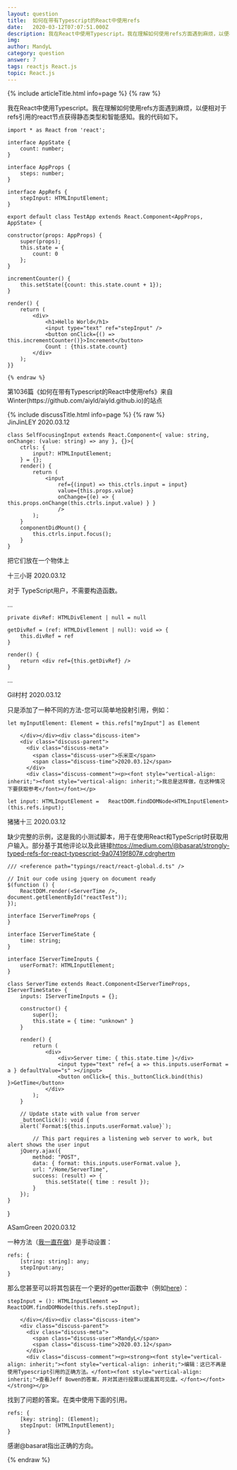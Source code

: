 ```yaml
---
layout: question
title:  如何在带有Typescript的React中使用refs
date:   2020-03-12T07:07:51.000Z
description: 我在React中使用Typescript。我在理解如何使用refs方面遇到麻烦，以便相对于refs引用的react节点获得静态类型和智能感知。我的代码如下...
img: 
author: MandyL
category: question
answer: 7
tags: reactjs React.js
topic: React.js
---
```

<div class="article-root">
  <div class="article">
    {% include articleTitle.html info=page %}
    {% raw %}
    <div class="article-content"><p><font style="vertical-align: inherit;"><font style="vertical-align: inherit;">我在React中使用Typescript。</font><font style="vertical-align: inherit;">我在理解如何使用refs方面遇到麻烦，以便相对于refs引用的react节点获得静态类型和智能感知。</font><font style="vertical-align: inherit;">我的代码如下。</font></font></p>

<pre><code>import * as React from 'react';<font></font>
<font></font>
interface AppState {<font></font>
    count: number;<font></font>
}<font></font>
<font></font>
interface AppProps {<font></font>
    steps: number;<font></font>
}<font></font>
<font></font>
interface AppRefs {<font></font>
    stepInput: HTMLInputElement;<font></font>
}<font></font>
<font></font>
export default class TestApp extends React.Component&lt;AppProps, AppState&gt; {<font></font>
<font></font>
constructor(props: AppProps) {<font></font>
    super(props);<font></font>
    this.state = {<font></font>
        count: 0<font></font>
    };<font></font>
}<font></font>
<font></font>
incrementCounter() {<font></font>
    this.setState({count: this.state.count + 1});<font></font>
}<font></font>
<font></font>
render() {<font></font>
    return (<font></font>
        &lt;div&gt;<font></font>
            &lt;h1&gt;Hello World&lt;/h1&gt;<font></font>
            &lt;input type="text" ref="stepInput" /&gt;<font></font>
            &lt;button onClick={() =&gt; this.incrementCounter()}&gt;Increment&lt;/button&gt;<font></font>
            Count : {this.state.count}<font></font>
        &lt;/div&gt;<font></font>
    );<font></font>
}}<font></font>
</code></pre></div>
    {% endraw %}
  </div>
  <p class="winter_mark">第1036篇《如何在带有Typescript的React中使用refs》来自Winter(https://github.com/aiyld/aiyld.github.io)的站点</p>
  <div class="discuss-wrapper">
    {% include discussTitle.html info=page %}
    {% raw %}
    <div class="discuss-item">
        <div class="discuss-parent">
          <div class="discuss-meta">
            <span class="discuss-user">JinJinLEY</span>
            <span class="discuss-time">2020.03.12</span>
          </div>
          <div class="discuss-comment"><pre><code>class SelfFocusingInput extends React.Component&lt;{ value: string, onChange: (value: string) =&gt; any }, {}&gt;{<font></font>
    ctrls: {<font></font>
        input?: HTMLInputElement;<font></font>
    } = {};<font></font>
    render() {<font></font>
        return (<font></font>
            &lt;input<font></font>
                ref={(input) =&gt; this.ctrls.input = input}<font></font>
                value={this.props.value}<font></font>
                onChange={(e) =&gt; { this.props.onChange(this.ctrls.input.value) } }<font></font>
                /&gt;<font></font>
        );<font></font>
    }<font></font>
    componentDidMount() {<font></font>
        this.ctrls.input.focus();<font></font>
    }<font></font>
}<font></font>
</code></pre>

<p><font style="vertical-align: inherit;"><font style="vertical-align: inherit;">把它们放在一个物体上</font></font></p></div>
        </div></div><div class="discuss-item">
        <div class="discuss-parent">
          <div class="discuss-meta">
            <span class="discuss-user">十三小哥</span>
            <span class="discuss-time">2020.03.12</span>
          </div>
          <div class="discuss-comment"><p><font style="vertical-align: inherit;"><font style="vertical-align: inherit;">对于 TypeScript用户，不需要构造函数。</font></font></p>

<p><font style="vertical-align: inherit;"><font style="vertical-align: inherit;">...</font></font></p>

<pre><code>private divRef: HTMLDivElement | null = null<font></font>
<font></font>
getDivRef = (ref: HTMLDivElement | null): void =&gt; {<font></font>
    this.divRef = ref<font></font>
}<font></font>
<font></font>
render() {<font></font>
    return &lt;div ref={this.getDivRef} /&gt;<font></font>
}<font></font>
</code></pre>

<p><font style="vertical-align: inherit;"><font style="vertical-align: inherit;">...</font></font></p></div>
        </div></div><div class="discuss-item">
        <div class="discuss-parent">
          <div class="discuss-meta">
            <span class="discuss-user">Gil村村</span>
            <span class="discuss-time">2020.03.12</span>
          </div>
          <div class="discuss-comment"><p><font style="vertical-align: inherit;"><font style="vertical-align: inherit;">只是添加了一种不同的方法-您可以简单地投射引用，例如：</font></font></p>

<pre><code>let myInputElement: Element = this.refs["myInput"] as Element
</code></pre></div>
        </div></div><div class="discuss-item">
        <div class="discuss-parent">
          <div class="discuss-meta">
            <span class="discuss-user">乐米亚</span>
            <span class="discuss-time">2020.03.12</span>
          </div>
          <div class="discuss-comment"><p><font style="vertical-align: inherit;"><font style="vertical-align: inherit;">我总是这样做，在这种情况下要获取参考</font></font></p>

<p><code>let input: HTMLInputElement =   ReactDOM.findDOMNode&lt;HTMLInputElement&gt;(this.refs.input);</code></p></div>
        </div></div><div class="discuss-item">
        <div class="discuss-parent">
          <div class="discuss-meta">
            <span class="discuss-user">猪猪十三</span>
            <span class="discuss-time">2020.03.12</span>
          </div>
          <div class="discuss-comment"><p><font style="vertical-align: inherit;"><font style="vertical-align: inherit;">缺少完整的示例，这是我的小测试脚本，用于在使用React和TypeScript时获取用户输入。</font><font style="vertical-align: inherit;">部分基于其他评论以及此链接</font></font><a href="https://medium.com/@basarat/strongly-typed-refs-for-react-typescript-9a07419f807#.cdrghertm" rel="nofollow"><font style="vertical-align: inherit;"><font style="vertical-align: inherit;">https://medium.com/@basarat/strongly-typed-refs-for-react-typescript-9a07419f807#.cdrghertm</font></font></a></p>

<pre><code>/// &lt;reference path="typings/react/react-global.d.ts" /&gt;<font></font>
<font></font>
// Init our code using jquery on document ready<font></font>
$(function () {<font></font>
    ReactDOM.render(&lt;ServerTime /&gt;, document.getElementById("reactTest"));<font></font>
});<font></font>
<font></font>
interface IServerTimeProps {<font></font>
}<font></font>
<font></font>
interface IServerTimeState {<font></font>
    time: string;<font></font>
}<font></font>
<font></font>
interface IServerTimeInputs {<font></font>
    userFormat?: HTMLInputElement;<font></font>
}<font></font>
<font></font>
class ServerTime extends React.Component&lt;IServerTimeProps, IServerTimeState&gt; {<font></font>
    inputs: IServerTimeInputs = {};<font></font>
<font></font>
    constructor() {<font></font>
        super();<font></font>
        this.state = { time: "unknown" }<font></font>
    }<font></font>
<font></font>
    render() {<font></font>
        return (<font></font>
            &lt;div&gt;<font></font>
                &lt;div&gt;Server time: { this.state.time }&lt;/div&gt;<font></font>
                &lt;input type="text" ref={ a =&gt; this.inputs.userFormat = a } defaultValue="s" &gt;&lt;/input&gt;<font></font>
                &lt;button onClick={ this._buttonClick.bind(this) }&gt;GetTime&lt;/button&gt;<font></font>
            &lt;/div&gt;<font></font>
        );<font></font>
    }<font></font>
<font></font>
    // Update state with value from server<font></font>
    _buttonClick(): void {<font></font>
    alert(`Format:${this.inputs.userFormat.value}`);<font></font>
<font></font>
        // This part requires a listening web server to work, but alert shows the user input<font></font>
    jQuery.ajax({<font></font>
        method: "POST",<font></font>
        data: { format: this.inputs.userFormat.value },<font></font>
        url: "/Home/ServerTime",<font></font>
        success: (result) =&gt; {<font></font>
            this.setState({ time : result });<font></font>
        }<font></font>
    });<font></font>
}<font></font>
</code></pre>

<p><font style="vertical-align: inherit;"><font style="vertical-align: inherit;">}</font></font></p></div>
        </div></div><div class="discuss-item">
        <div class="discuss-parent">
          <div class="discuss-meta">
            <span class="discuss-user">ASamGreen</span>
            <span class="discuss-time">2020.03.12</span>
          </div>
          <div class="discuss-comment"><p><font style="vertical-align: inherit;"><font style="vertical-align: inherit;">一种方法（</font></font><a href="https://github.com/TypeScriptBuilder/tsb/blob/824c89ae5dee588a45902e5089a273749396b174/src/app/renameVariable.tsx#L96-L97"><font style="vertical-align: inherit;"><font style="vertical-align: inherit;">我一直在做</font></font></a><font style="vertical-align: inherit;"><font style="vertical-align: inherit;">）是手动设置：</font></font></p>

<pre><code>refs: {<font></font>
    [string: string]: any;<font></font>
    stepInput:any;<font></font>
}<font></font>
</code></pre>

<p><font style="vertical-align: inherit;"><font style="vertical-align: inherit;">那么您甚至可以将其包装在一个更好的getter函数中（例如</font></font><a href="https://github.com/TypeScriptBuilder/tsb/blob/824c89ae5dee588a45902e5089a273749396b174/src/app/findAndReplace.tsx#L93-L97"><font style="vertical-align: inherit;"><font style="vertical-align: inherit;">here</font></font></a><font style="vertical-align: inherit;"><font style="vertical-align: inherit;">）：</font></font></p>

<pre><code>stepInput = (): HTMLInputElement =&gt; ReactDOM.findDOMNode(this.refs.stepInput);
</code></pre></div>
        </div></div><div class="discuss-item">
        <div class="discuss-parent">
          <div class="discuss-meta">
            <span class="discuss-user">MandyL</span>
            <span class="discuss-time">2020.03.12</span>
          </div>
          <div class="discuss-comment"><p><strong><font style="vertical-align: inherit;"><font style="vertical-align: inherit;">编辑：这已不再是使用Typescript引用的正确方法。</font><font style="vertical-align: inherit;">查看Jeff Bowen的答案，并对其进行投票以提高其可见度。</font></font></strong></p>

<p><font style="vertical-align: inherit;"><font style="vertical-align: inherit;">找到了问题的答案。</font><font style="vertical-align: inherit;">在类中使用下面的引用。</font></font></p>

<pre><code>refs: {<font></font>
    [key: string]: (Element);<font></font>
    stepInput: (HTMLInputElement);<font></font>
}<font></font>
</code></pre>

<p><font style="vertical-align: inherit;"><font style="vertical-align: inherit;">感谢@basarat指出正确的方向。</font></font></p></div>
        </div></div>
    {% endraw %}
  </div>
<div>
